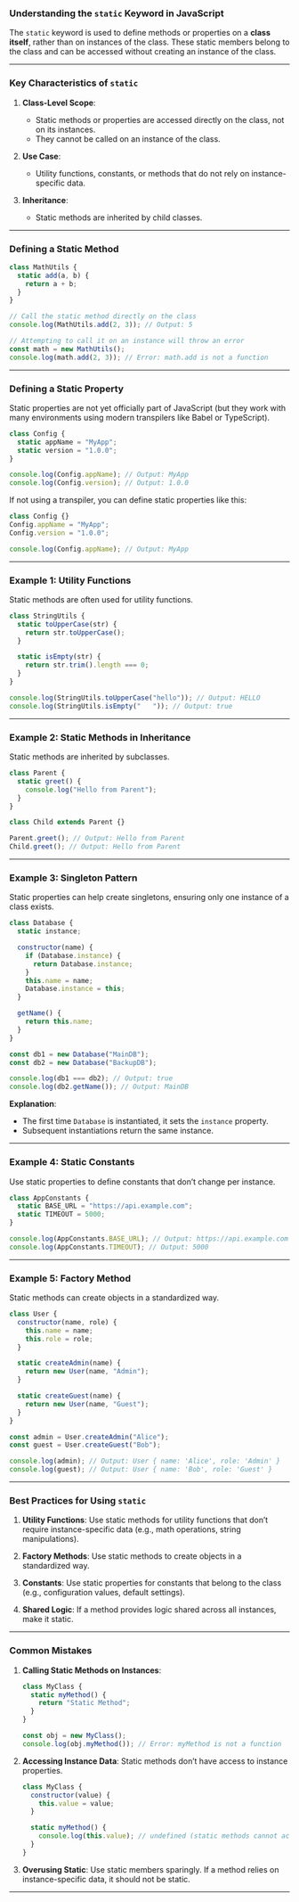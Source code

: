 ### **Understanding the `static` Keyword in JavaScript**

The `static` keyword is used to define methods or properties on a **class itself**, rather than on instances of the class. These static members belong to the class and can be accessed without creating an instance of the class.

---

### **Key Characteristics of `static`**

1. **Class-Level Scope**:

   - Static methods or properties are accessed directly on the class, not on its instances.
   - They cannot be called on an instance of the class.

2. **Use Case**:

   - Utility functions, constants, or methods that do not rely on instance-specific data.

3. **Inheritance**:
   - Static methods are inherited by child classes.

---

### **Defining a Static Method**

```javascript
class MathUtils {
  static add(a, b) {
    return a + b;
  }
}

// Call the static method directly on the class
console.log(MathUtils.add(2, 3)); // Output: 5

// Attempting to call it on an instance will throw an error
const math = new MathUtils();
console.log(math.add(2, 3)); // Error: math.add is not a function
```

---

### **Defining a Static Property**

Static properties are not yet officially part of JavaScript (but they work with many environments using modern transpilers like Babel or TypeScript).

```javascript
class Config {
  static appName = "MyApp";
  static version = "1.0.0";
}

console.log(Config.appName); // Output: MyApp
console.log(Config.version); // Output: 1.0.0
```

If not using a transpiler, you can define static properties like this:

```javascript
class Config {}
Config.appName = "MyApp";
Config.version = "1.0.0";

console.log(Config.appName); // Output: MyApp
```

---

### **Example 1: Utility Functions**

Static methods are often used for utility functions.

```javascript
class StringUtils {
  static toUpperCase(str) {
    return str.toUpperCase();
  }

  static isEmpty(str) {
    return str.trim().length === 0;
  }
}

console.log(StringUtils.toUpperCase("hello")); // Output: HELLO
console.log(StringUtils.isEmpty("   ")); // Output: true
```

---

### **Example 2: Static Methods in Inheritance**

Static methods are inherited by subclasses.

```javascript
class Parent {
  static greet() {
    console.log("Hello from Parent");
  }
}

class Child extends Parent {}

Parent.greet(); // Output: Hello from Parent
Child.greet(); // Output: Hello from Parent
```

---

### **Example 3: Singleton Pattern**

Static properties can help create singletons, ensuring only one instance of a class exists.

```javascript
class Database {
  static instance;

  constructor(name) {
    if (Database.instance) {
      return Database.instance;
    }
    this.name = name;
    Database.instance = this;
  }

  getName() {
    return this.name;
  }
}

const db1 = new Database("MainDB");
const db2 = new Database("BackupDB");

console.log(db1 === db2); // Output: true
console.log(db2.getName()); // Output: MainDB
```

**Explanation**:

- The first time `Database` is instantiated, it sets the `instance` property.
- Subsequent instantiations return the same instance.

---

### **Example 4: Static Constants**

Use static properties to define constants that don’t change per instance.

```javascript
class AppConstants {
  static BASE_URL = "https://api.example.com";
  static TIMEOUT = 5000;
}

console.log(AppConstants.BASE_URL); // Output: https://api.example.com
console.log(AppConstants.TIMEOUT); // Output: 5000
```

---

### **Example 5: Factory Method**

Static methods can create objects in a standardized way.

```javascript
class User {
  constructor(name, role) {
    this.name = name;
    this.role = role;
  }

  static createAdmin(name) {
    return new User(name, "Admin");
  }

  static createGuest(name) {
    return new User(name, "Guest");
  }
}

const admin = User.createAdmin("Alice");
const guest = User.createGuest("Bob");

console.log(admin); // Output: User { name: 'Alice', role: 'Admin' }
console.log(guest); // Output: User { name: 'Bob', role: 'Guest' }
```

---

### **Best Practices for Using `static`**

1. **Utility Functions**:
   Use static methods for utility functions that don’t require instance-specific data (e.g., math operations, string manipulations).

2. **Factory Methods**:
   Use static methods to create objects in a standardized way.

3. **Constants**:
   Use static properties for constants that belong to the class (e.g., configuration values, default settings).

4. **Shared Logic**:
   If a method provides logic shared across all instances, make it static.

---

### **Common Mistakes**

1. **Calling Static Methods on Instances**:

   ```javascript
   class MyClass {
     static myMethod() {
       return "Static Method";
     }
   }

   const obj = new MyClass();
   console.log(obj.myMethod()); // Error: myMethod is not a function
   ```

2. **Accessing Instance Data**:
   Static methods don’t have access to instance properties.

   ```javascript
   class MyClass {
     constructor(value) {
       this.value = value;
     }

     static myMethod() {
       console.log(this.value); // undefined (static methods cannot access `this` of instances)
     }
   }
   ```

3. **Overusing Static**:
   Use static members sparingly. If a method relies on instance-specific data, it should not be static.

---
